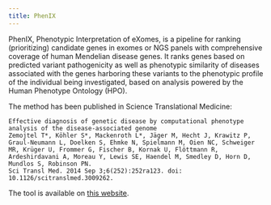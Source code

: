 ```yaml
---
title: PhenIX
---
```


PhenIX, Phenotypic Interpretation of eXomes, is a pipeline for ranking (prioritizing) candidate genes in exomes or 
NGS panels with comprehensive coverage of human Mendelian disease genes. It ranks genes based on predicted variant 
pathogenicity as well as phenotypic similarity of diseases associated with the genes harboring these variants to the 
phenotypic profile of the individual being investigated, based on analysis 
powered by the Human Phenotype Ontology (HPO). 

The method has been published in Science Translational Medicine:

    Effective diagnosis of genetic disease by computational phenotype analysis of the disease-associated genome
    Zemojtel T*, Köhler S*, Mackenroth L*, Jäger M, Hecht J, Krawitz P, Graul-Neumann L, Doelken S, Ehmke N, Spielmann M, Oien NC, Schweiger MR, Krüger U, Frommer G, Fischer B, Kornak U, Flöttmann R, Ardeshirdavani A, Moreau Y, Lewis SE, Haendel M, Smedley D, Horn D, Mundlos S, Robinson PN.
    Sci Transl Med. 2014 Sep 3;6(252):252ra123. doi: 10.1126/scitranslmed.3009262.
    
The tool is available on [this website](http://compbio.charite.de/PhenIX/).


